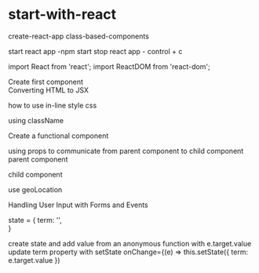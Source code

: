 ﻿# start-with-react

<!--  place to learn and work with React -->

<!-- first Steps with React -->

create-react-app class-based-components

start react app -npm start
stop react app - control + c

<!--  Importing React and ReactDOM -->

import React from 'react';
import ReactDOM from 'react-dom';

Create first component  
Converting HTML to JSX

how to use in-line style css <!-- <button style={{ backgroundColor: 'teal', color: 'white' }}>{btnText}</button> -->

using className <!-- <div className=''> </div> -->

Create a functional component

<!--
     function getTime() {
        return (new Date()).toLocaleTimeString()
    }

    // Creates a functional component
    const App = () => {
        return (
            <div>
                <div>Current Time:</div>
                <h3>{getTime()}</h3>
            </div>
        );
    }
 -->

using props to communicate from parent component to child component
parent component

<!-- <CommentDetail author="Max" date="today at 6:22PM" content="nice blog :)" avatarImg={faker.image.avatar()} /> -->

child component

  <!-- <a href="/" className="avatar">
        <img alt="avatar" src={props.avatarImg} />
      </a> -->

use geoLocation

<!--   window.navigator.geolocation.getCurrentPosition(
    (position) => console.log(position),
    (err) => console.log(err)
  ); -->

Handling User Input with Forms and Events

state = {
term: '',  
}

create state and add value from an anonymous function with e.target.value
update term property with setState
onChange={(e) => this.setState({ term: e.target.value })
